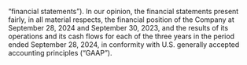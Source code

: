 “financial statements”). In our opinion, the financial statements present fairly, in all material respects, the financial position of the
Company at September 28, 2024 and September 30, 2023, and the results of its operations and its cash flows for each of the
three years in the period ended September 28, 2024, in conformity with U.S. generally accepted accounting principles (“GAAP”).